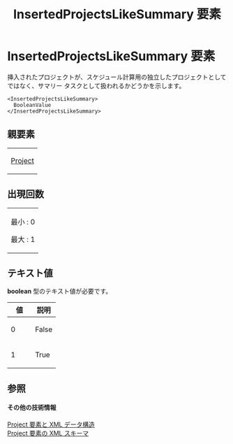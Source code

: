 ﻿---
title: InsertedProjectsLikeSummary 要素
TOCTitle: InsertedProjectsLikeSummary 要素
ms:assetid: f770ccd0-6599-4dc4-98f1-99ad8a7ee0bc
ms:mtpsurl: https://msdn.microsoft.com/ja-jp/library/Bb968740(v=office.12)
ms:contentKeyID: 16750812
ms.date: 06/30/2008
mtps_version: v=office.12
ms.translationtype: HT
---

# InsertedProjectsLikeSummary 要素

挿入されたプロジェクトが、スケジュール計算用の独立したプロジェクトとしてではなく、サマリー タスクとして扱われるかどうかを示します。

    <InsertedProjectsLikeSummary>
      BooleanValue
    </InsertedProjectsLikeSummary>

## 親要素

<table>
<colgroup>
<col style="width: 100%" />
</colgroup>
<tbody>
<tr class="odd">
<td><p><a href="project-element.md">Project</a></p></td>
</tr>
</tbody>
</table>


## 出現回数


<table>
<colgroup>
<col style="width: 100%" />
</colgroup>
<tbody>
<tr class="odd">
<td><p>最小 : 0</p>
<p>最大 : 1</p></td>
</tr>
</tbody>
</table>


## テキスト値

**boolean** 型のテキスト値が必要です。

<table>
<colgroup>
<col style="width: 50%" />
<col style="width: 50%" />
</colgroup>
<thead>
<tr class="header">
<th>値</th>
<th>説明</th>
</tr>
</thead>
<tbody>
<tr class="odd">
<td><p>0</p></td>
<td><p>False</p></td>
</tr>
<tr class="even">
<td><p>1</p></td>
<td><p>True</p></td>
</tr>
</tbody>
</table>


## 参照

#### その他の技術情報

[Project 要素と XML データ構造](project-elements-and-xml-structure.md)  
[Project 要素の XML スキーマ](xml-schema-for-the-project-element.md)

